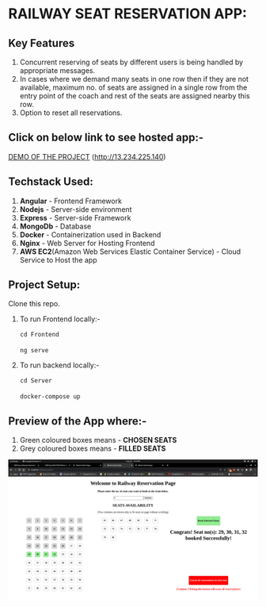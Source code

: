 # RAILWAY SEAT RESERVATION APP:

## **Key Features**
1. Concurrent reserving of seats by different users is being handled by appropriate messages.
2. In cases where we demand many seats in one row then if they are not available, maximum no. of seats are assigned in a single row from the entry point of the coach and rest of the seats are assigned nearby this row.
3. Option to reset all reservations.

## Click on below link to see hosted app:-
<a href="http://13.234.225.140" target="_blank">DEMO OF THE PROJECT</a> (http://13.234.225.140)


## Techstack Used:
1. <strong>Angular</strong> - Frontend Framework
2. <strong>Nodejs</strong> - Server-side environment
3. <strong>Express</strong> - Server-side Framework
3. <strong>MongoDb</strong> - Database
4. <strong>Docker</strong> - Containerization used in Backend
5. <strong>Nginx</strong> - Web Server for Hosting Frontend
6. <strong>AWS EC2</strong>(Amazon Web Services Elastic Container Service) - Cloud Service to Host the app


## Project Setup:

Clone this repo.

1. To run Frontend locally:-
    ```
    cd Frontend
    
    ng serve
    ```
  
2. To run backend locally:-
    ```
    cd Server
    
    docker-compose up
    ```

## Preview of the App where:-

1. Green coloured boxes means - <strong>CHOSEN SEATS</strong>
2. Grey coloured boxes means - <strong>FILLED SEATS</strong>

![Screenshot 1](https://github.com/ishank62/railway-reservation-MEAN/blob/master/images/reservation.png)
